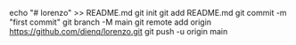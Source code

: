 echo "# lorenzo" >> README.md
git init
git add README.md
git commit -m "first commit"
git branch -M main
git remote add origin https://github.com/dienq/lorenzo.git
git push -u origin main
